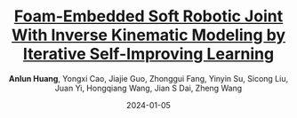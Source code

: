 ---
title: '[Foam-Embedded Soft Robotic Joint With Inverse Kinematic Modeling by Iterative Self-Improving Learning](https://ieeexplore.ieee.org/abstract/document/10381770)'
collection: publications
permalink: /publication/2024_RAL
excerpt: 'Introduced a novel foam-embedded soft robotic joint design (Fe-Joint) and the new continuum soft robotic arm (Fe-Arm). Proposed an iterative self-improving learning strategy (ISL) with the LSTM architecture for end-to-end inverse kinematic modeling of the Fe-Arm.'
venue: 'IEEE Robotics and Automation Letters (R-AL) and 2024 International Conference on Intelligent Robots and Systems (IROS)'
date: 2024-01-05
paperurl: 'https://ieeexplore.ieee.org/abstract/document/10381770'
videourl: 'https://www.youtube.com/watch?v=oEcD_GIKh64&ab_channel=AllenRoo'
codeurl: 'https://github.com/AllenHuangGit/ISL-SoRoModel'
teaser: '2024_RAL.gif'
author: '**Anlun Huang**, Yongxi Cao, Jiajie Guo, Zhonggui Fang, Yinyin Su, Sicong Liu, Juan Yi, Hongqiang Wang, Jian S Dai, Zheng Wang'
---